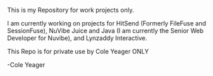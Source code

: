 This is my Repository for work projects only.

I am currently working on projects for HitSend (Formerly FileFuse and SessionFuse), NuVibe Juice and Java (I am currently the Senior Web Developer for Nuvibe), and Lynzaddy Interactive.

This Repo is for private use by Cole Yeager ONLY

-Cole Yeager
